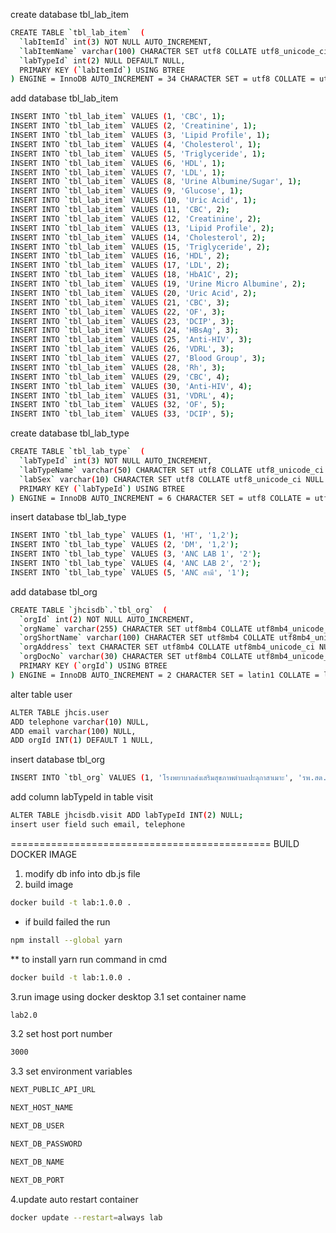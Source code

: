 
create database tbl_lab_item
```bash
CREATE TABLE `tbl_lab_item`  (
  `labItemId` int(3) NOT NULL AUTO_INCREMENT,
  `labItemName` varchar(100) CHARACTER SET utf8 COLLATE utf8_unicode_ci NULL DEFAULT NULL,
  `labTypeId` int(2) NULL DEFAULT NULL,
  PRIMARY KEY (`labItemId`) USING BTREE
) ENGINE = InnoDB AUTO_INCREMENT = 34 CHARACTER SET = utf8 COLLATE = utf8_unicode_ci ROW_FORMAT = Dynamic;
```

add database tbl_lab_item
```bash
INSERT INTO `tbl_lab_item` VALUES (1, 'CBC', 1);
INSERT INTO `tbl_lab_item` VALUES (2, 'Creatinine', 1);
INSERT INTO `tbl_lab_item` VALUES (3, 'Lipid Profile', 1);
INSERT INTO `tbl_lab_item` VALUES (4, 'Cholesterol', 1);
INSERT INTO `tbl_lab_item` VALUES (5, 'Triglyceride', 1);
INSERT INTO `tbl_lab_item` VALUES (6, 'HDL', 1);
INSERT INTO `tbl_lab_item` VALUES (7, 'LDL', 1);
INSERT INTO `tbl_lab_item` VALUES (8, 'Urine Albumine/Sugar', 1);
INSERT INTO `tbl_lab_item` VALUES (9, 'Glucose', 1);
INSERT INTO `tbl_lab_item` VALUES (10, 'Uric Acid', 1);
INSERT INTO `tbl_lab_item` VALUES (11, 'CBC', 2);
INSERT INTO `tbl_lab_item` VALUES (12, 'Creatinine', 2);
INSERT INTO `tbl_lab_item` VALUES (13, 'Lipid Profile', 2);
INSERT INTO `tbl_lab_item` VALUES (14, 'Cholesterol', 2);
INSERT INTO `tbl_lab_item` VALUES (15, 'Triglyceride', 2);
INSERT INTO `tbl_lab_item` VALUES (16, 'HDL', 2);
INSERT INTO `tbl_lab_item` VALUES (17, 'LDL', 2);
INSERT INTO `tbl_lab_item` VALUES (18, 'HbA1C', 2);
INSERT INTO `tbl_lab_item` VALUES (19, 'Urine Micro Albumine', 2);
INSERT INTO `tbl_lab_item` VALUES (20, 'Uric Acid', 2);
INSERT INTO `tbl_lab_item` VALUES (21, 'CBC', 3);
INSERT INTO `tbl_lab_item` VALUES (22, 'OF', 3);
INSERT INTO `tbl_lab_item` VALUES (23, 'DCIP', 3);
INSERT INTO `tbl_lab_item` VALUES (24, 'HBsAg', 3);
INSERT INTO `tbl_lab_item` VALUES (25, 'Anti-HIV', 3);
INSERT INTO `tbl_lab_item` VALUES (26, 'VDRL', 3);
INSERT INTO `tbl_lab_item` VALUES (27, 'Blood Group', 3);
INSERT INTO `tbl_lab_item` VALUES (28, 'Rh', 3);
INSERT INTO `tbl_lab_item` VALUES (29, 'CBC', 4);
INSERT INTO `tbl_lab_item` VALUES (30, 'Anti-HIV', 4);
INSERT INTO `tbl_lab_item` VALUES (31, 'VDRL', 4);
INSERT INTO `tbl_lab_item` VALUES (32, 'OF', 5);
INSERT INTO `tbl_lab_item` VALUES (33, 'DCIP', 5);
```
create database tbl_lab_type
```bash
CREATE TABLE `tbl_lab_type`  (
  `labTypeId` int(3) NOT NULL AUTO_INCREMENT,
  `labTypeName` varchar(50) CHARACTER SET utf8 COLLATE utf8_unicode_ci NULL DEFAULT NULL,
  `labSex` varchar(10) CHARACTER SET utf8 COLLATE utf8_unicode_ci NULL DEFAULT NULL,
  PRIMARY KEY (`labTypeId`) USING BTREE
) ENGINE = InnoDB AUTO_INCREMENT = 6 CHARACTER SET = utf8 COLLATE = utf8_unicode_ci ROW_FORMAT = Dynamic;
```
insert database tbl_lab_type
```bash
INSERT INTO `tbl_lab_type` VALUES (1, 'HT', '1,2');
INSERT INTO `tbl_lab_type` VALUES (2, 'DM', '1,2');
INSERT INTO `tbl_lab_type` VALUES (3, 'ANC LAB 1', '2');
INSERT INTO `tbl_lab_type` VALUES (4, 'ANC LAB 2', '2');
INSERT INTO `tbl_lab_type` VALUES (5, 'ANC สามี', '1');
```

add database tbl_org
```bash
CREATE TABLE `jhcisdb`.`tbl_org`  (
  `orgId` int(2) NOT NULL AUTO_INCREMENT,
  `orgName` varchar(255) CHARACTER SET utf8mb4 COLLATE utf8mb4_unicode_ci NULL DEFAULT NULL,
  `orgShortName` varchar(100) CHARACTER SET utf8mb4 COLLATE utf8mb4_unicode_ci NULL DEFAULT NULL,
  `orgAddress` text CHARACTER SET utf8mb4 COLLATE utf8mb4_unicode_ci NULL,
  `orgDocNo` varchar(30) CHARACTER SET utf8mb4 COLLATE utf8mb4_unicode_ci NULL DEFAULT NULL,
  PRIMARY KEY (`orgId`) USING BTREE
) ENGINE = InnoDB AUTO_INCREMENT = 2 CHARACTER SET = latin1 COLLATE = latin1_swedish_ci ROW_FORMAT = Dynamic;
```
alter table user
```bash
ALTER TABLE jhcis.user
ADD telephone varchar(10) NULL,
ADD email varchar(100) NULL,
ADD orgId INT(1) DEFAULT 1 NULL,
```
insert database tbl_org
```bash
INSERT INTO `tbl_org` VALUES (1, 'โรงพยาบาลส่งเสริมสุขภาพตำบลปะลุกาสาเมาะ', 'รพ.สต.ปะลุกาสาเมาะ', 'อ.บาเจาะ จ.นราธิวาส 96170', 'นธ 51006.0106/');
```
add column labTypeId in table visit
```bash
ALTER TABLE jhcisdb.visit ADD labTypeId INT(2) NULL;
insert user field such email, telephone
```
=============================================
BUILD DOCKER IMAGE
1. modify db info into db.js file
2. build image
```bash
docker build -t lab:1.0.0 .
```
* if build failed the run
```bash
npm install --global yarn
```
** to install yarn run command in cmd
```bash
docker build -t lab:1.0.0 .
```
3.run image using docker desktop 
3.1 set container name
```bash
lab2.0
```
3.2 set host port number 
```bash
3000
```
3.3 set environment variables
```bash
NEXT_PUBLIC_API_URL
```
```bash
NEXT_HOST_NAME
```
```bash
NEXT_DB_USER
```
```bash
NEXT_DB_PASSWORD
```
```bash
NEXT_DB_NAME
```
```bash
NEXT_DB_PORT
```

4.update auto restart container
```bash
docker update --restart=always lab
```
